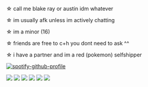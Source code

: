 ☆ call me blake ray or austin idm whatever

☆ im usually afk unless im actively chatting

☆ im a minor (16)

☆ friends are free to c+h you dont need to ask ^^

☆ i have a partner and im a red (pokemon) selfshipper 

[![spotify-github-profile](https://spotify-github-profile.kittinanx.com/api/view?uid=q0racsfnw7djk1orr25r8769o&cover_image=true&theme=natemoo-re&show_offline=true&background_color=121212&interchange=true&bar_color=ffffff&bar_color_cover=false)](https://spotify-github-profile.kittinanx.com/api/view?uid=q0racsfnw7djk1orr25r8769o&redirect=true)

![](https://img.pokemondb.net/sprites/black-white/anim/normal/pikachu.gif) ![](https://archives.bulbagarden.net/media/upload/9/9a/Spr_B2W2_Red.png) ![](https://img.pokemondb.net/sprites/black-white/anim/normal/charizard.gif) ![](https://img.pokemondb.net/sprites/black-white/anim/shiny/feraligatr.gif) ![](https://archives.bulbagarden.net/media/upload/a/a5/Spr_HGSS_Ethan.png) ![](https://img.pokemondb.net/sprites/black-white/anim/normal/typhlosion.gif)
